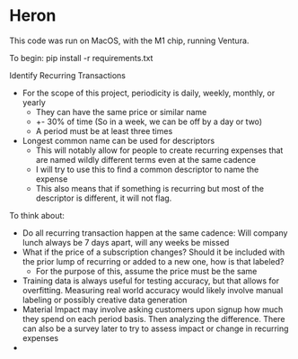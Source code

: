# Heron

This code was run on MacOS, with the M1 chip, running Ventura.

To begin:
pip install -r requirements.txt

Identify Recurring Transactions 
- For the scope of this project, periodicity is daily, weekly, monthly, or yearly
  - They can have the same price or similar name
  - +- 30% of time (So in a week, we can be off by a day or two)
  - A period must be at least three times
- Longest common name can be used for descriptors
  - This will notably allow for people to create recurring expenses that are named wildly different terms even at the same cadence
  - I will try to use this to find a common descriptor to name the expense
  - This also means that if something is recurring but most of the descriptor is different, it will not flag.

To think about:
- Do all recurring transaction happen at the same cadence: Will company lunch always be 7 days apart, will any weeks be missed
- What if the price of a subscription changes? Should it be included with the prior lump of recurring or added to a new one, how is that labeled?
  - For the purpose of this, assume the price must be the same
- Training data is always useful for testing accuracy, but that allows for overfitting. Measuring real world accuracy would likely involve manual labeling or possibly creative data generation
- Material Impact may involve asking customers upon signup how much they spend on each period basis. Then analyzing the difference. There can also be a survey later to try to assess impact or change in recurring expenses
- 